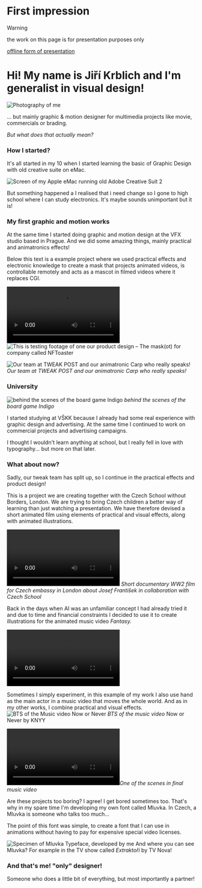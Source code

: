 # First impression

> [!WARNING]
> the work on this page is for presentation purposes only

[offline form of presentation](https://docs.google.com/presentation/d/1OUmfITUkxccNSzLBnFHSptuiKydQFG4B/edit?usp=share_link&ouid=105066854430645324700&rtpof=true&sd=true)
# Hi! My name is Jiří Krblich and I'm generalist in visual design!

![Photography of me](/02-first-impression/static/me.jpg)

... but mainly graphic & motion designer for multimedia projects like movie, commercials or brading.

*But what does that actually mean?*

### How I started?

It's all started in my 10 when I started learning the basic of Graphic Design with old creative suite on eMac.

![Screen of my Apple eMac running old Adobe Creative Suit 2](/02-first-impression/static/ps.jpg)

But something happened a I realised that i need change so I gone to high school where I can study electronics. It's maybe sounds unimportant but it is!

### My first graphic and motion works

At the same time I started doing graphic and motion design at the VFX studio based in Prague. And we did some amazing things, mainly practical and animatronics effects!

Below this text is a example project where we used practical effects and electronic knowledge to create a mask that projects animated videos, is controllable remotely and acts as a mascot in filmed videos where it replaces CGI.


![This is testing footage of one our product design – The mask(ot) for company called NFToaster](/02-first-impression/Video/IMG_3879.mp4)
![This is testing footage of one our product design – The mask(ot) for company called NFToaster](/02-first-impression/static/IMG_3857.jpeg)

![Our team at TWEAK POST and our animatronic Carp who really speaks!](/02-first-impression/static/IMG_2141.jpg)
*Our team at TWEAK POST and our animatronic Carp who really speaks!*

### University

![behind the scenes of the board game Indigo](/02-first-impression/static/IMG_1731.jpg)
*behind the scenes of the board game Indigo*

I started studying at VŠKK because I already had some real experience with graphic design and advertising. At the same time I continued to work on commercial projects and advertising campaigns.

I thought I wouldn't learn anything at school, but I really fell in love with typography... but more on that later.
### What about now?

Sadly, our tweak team has split up, so I continue in the practical effects and product design!

This is a project we are creating together with the Czech School without Borders, London. We are trying to bring Czech children a better way of learning than just watching a presentation. We have therefore devised a short animated film using elements of practical and visual effects, along with animated illustrations.


![Short documentary WW2 film for Czech embassy in London about Josef František in collaboration with Czech School](/02-first-impression/Video/Frantisek_Josef_-_Trailer.mp4)
*Short documentary WW2 film for Czech embassy in London about Josef František in collaboration with Czech School*



Back in the days when AI was an unfamiliar concept I had already tried it and due to time and financial constraints I decided to use it to create illustrations for the animated music video *Fantasy.*


![AI generated music video Fantasy for musician KNYY](02-first-impression/Video/fantasy.mp4)

Sometimes I simply experiment, in this example of my work I also use hand as the main actor in a music video that moves the whole world. And as in my other works, I combine practical and visual effects.
![BTS of the Music video Now or Never](/02-first-impression/static/pasted-image.png)
*BTS of the music video* Now or Never by KNYY


![One of the scenes in final music video](/02-first-impression/Video/KNYY_NowOrNever_Scene25_v02_03_comp_behance-Apple_Devices_4K.mp4)*One of the scenes in final music video* 


Are these projects too boring? I agree! I get bored sometimes too. That's why in my spare time I'm developing my own font called Mluvka. In Czech, a Mluvka is someone who talks too much...

The point of this font was simple, to create a font that I can use in animations without having to pay for expensive special video licenses.

![Specimen of Mluvka Typeface, developed by me](/02-first-impression/static/Artboard1.png)
And where you can see Mluvka? For example in the TV show called *Extraktoři* by TV Nova!

### And that's me! "only" designer!
Someone who does a little bit of everything, but most importantly a partner!